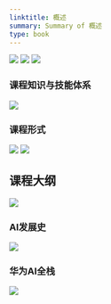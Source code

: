 ```yaml
---
linktitle: 概述
summary: Summary of 概述
type: book
---
```

![](概述-1662711006755.jpeg)
![](概述-1662711221904.jpeg)
![](概述-1662711415187.jpeg)

### 课程知识与技能体系
![](概述-1662711820886.jpeg)

### 课程形式
![](概述-1662711936185.jpeg)
![](概述-1662711982683.jpeg)
## 课程大纲
![](概述-1662712214839.jpeg)
### AI发展史
![](概述-1662712549799.jpeg)

### 华为AI全栈
![](概述-1662715210143.jpeg)